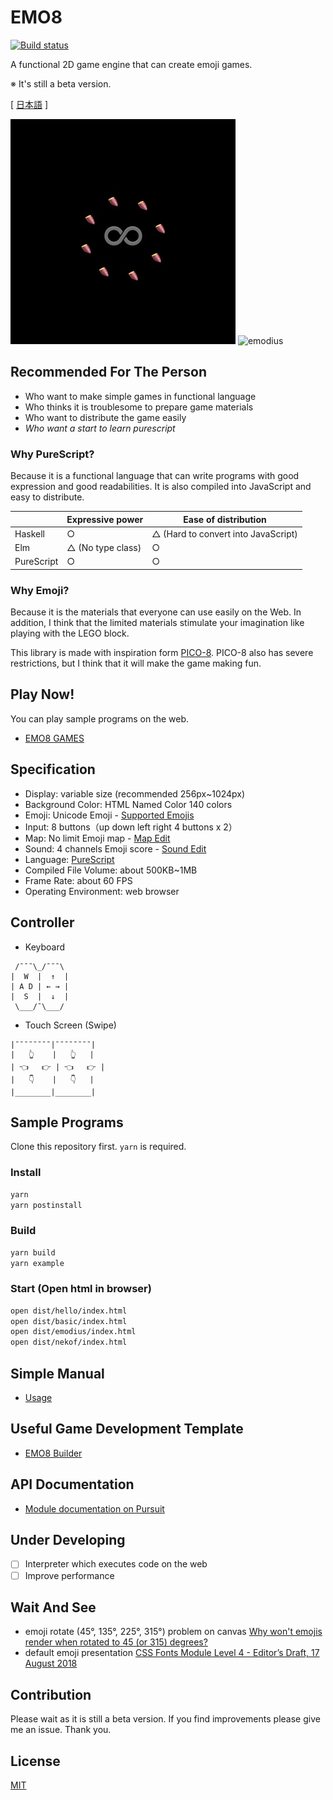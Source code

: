 # EMO8

[![Build status](https://travis-ci.org/opyapeus/purescript-emo8.svg?branch=master)](https://travis-ci.org/opyapeus/purescript-emo8)

A functional 2D game engine that can create emoji games.

※ It's still a beta version.

[ [日本語](README.ja.md) ]

![emo8](emo8.jpg)
![emodius](https://opyapeus.github.io/emo8/img/emodius-half.gif)

## Recommended For The Person 

- Who want to make simple games in functional language
- Who thinks it is troublesome to prepare game materials
- Who want to distribute the game easily
- *Who want a start to learn purescript*

### Why PureScript?

Because it is a functional language that can write programs with good expression and good readabilities.
It is also compiled into JavaScript and easy to distribute.

|            | Expressive power  | Ease of distribution                |
| ---------- | ----------------- | ----------------------------------- |
| Haskell    | ○                 | △ (Hard to convert into JavaScript) |
| Elm        | △ (No type class) | ○                                   |
| PureScript | ○                 | ○                                   |

### Why Emoji?

Because it is the materials that everyone can use easily on the Web.
In addition, I think that the limited materials stimulate your imagination like playing with the LEGO block.

This library is made with inspiration form [PICO-8](https://www.lexaloffle.com/pico-8.php).
PICO-8 also has severe restrictions, but I think that it will make the game making fun.

## Play Now!

You can play sample programs on the web.

- [EMO8 GAMES](https://opyapeus.github.io/emo8/index.html)

## Specification

- Display: variable size (recommended 256px~1024px)
- Background Color: HTML Named Color 140 colors
- Emoji: Unicode Emoji - [Supported Emojis](docs/emoji.md)
- Input: 8 buttons（up down left right 4 buttons x 2）
- Map: No limit Emoji map - [Map Edit](docs/usage.md#map-edit)
- Sound: 4 channels Emoji score - [Sound Edit](docs/usage.md#sound-edit)
- Language: [PureScript](http://www.purescript.org/)
- Compiled File Volume: about 500KB~1MB
- Frame Rate: about 60 FPS
- Operating Environment: web browser

## Controller

- Keyboard

```
 /¯¯¯\_/¯¯¯\
|  W  |  ↑  |
| A D | ← → |
|  S  |  ↓  |
 \___/¯\___/
```

- Touch Screen (Swipe)

```
|¯¯¯¯¯¯¯¯|¯¯¯¯¯¯¯¯|
|   👆    |   👆   |
| 👈   👉 | 👈   👉 |
|   👇    |   👇   |
|________|________|
```

## Sample Programs

Clone this repository first.
`yarn` is required.

### Install

```sh
yarn
yarn postinstall
```

### Build

```sh
yarn build
yarn example
```

### Start (Open html in browser)

```sh
open dist/hello/index.html
open dist/basic/index.html
open dist/emodius/index.html
open dist/nekof/index.html
```

## Simple Manual

- [Usage](docs/usage.md)

## Useful Game Development Template

- [EMO8 Builder](https://github.com/opyapeus/emo8-builder)

## API Documentation

- [Module documentation on Pursuit](https://pursuit.purescript.org/packages/purescript-emo8/)

## Under Developing

- [ ] Interpreter which executes code on the web
- [ ] Improve performance

## Wait And See

- emoji rotate (45°, 135°, 225°, 315°) problem on canvas [Why won't emojis render when rotated to 45 (or 315) degrees?](https://stackoverflow.com/questions/39749540/why-wont-emojis-render-when-rotated-to-45-or-315-degrees)
- default emoji presentation [CSS Fonts Module Level 4 - Editor’s Draft, 17 August 2018](https://drafts.csswg.org/css-fonts-4/#font-variant-emoji-prop)

## Contribution

Please wait as it is still a beta version.
If you find improvements please give me an issue.
Thank you.

## License

[MIT](LICENSE)
